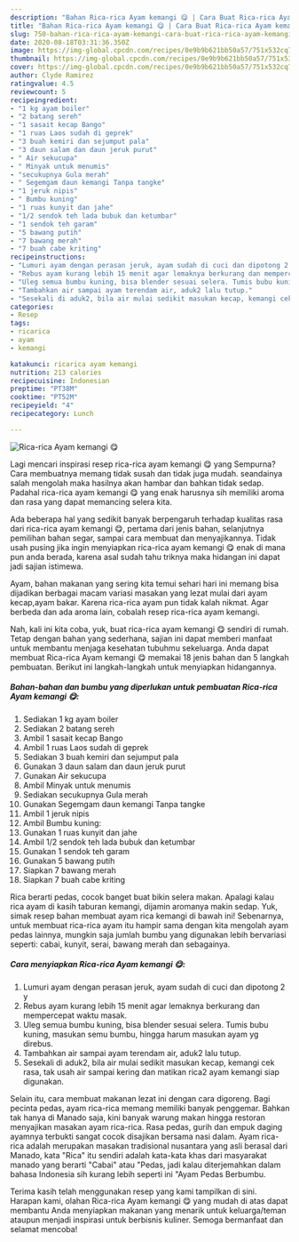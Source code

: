 ```yaml
---
description: "Bahan Rica-rica Ayam kemangi 😋 | Cara Buat Rica-rica Ayam kemangi 😋 Yang Sempurna"
title: "Bahan Rica-rica Ayam kemangi 😋 | Cara Buat Rica-rica Ayam kemangi 😋 Yang Sempurna"
slug: 750-bahan-rica-rica-ayam-kemangi-cara-buat-rica-rica-ayam-kemangi-yang-sempurna
date: 2020-08-18T03:31:36.350Z
image: https://img-global.cpcdn.com/recipes/0e9b9b621bb50a57/751x532cq70/rica-rica-ayam-kemangi-😋-foto-resep-utama.jpg
thumbnail: https://img-global.cpcdn.com/recipes/0e9b9b621bb50a57/751x532cq70/rica-rica-ayam-kemangi-😋-foto-resep-utama.jpg
cover: https://img-global.cpcdn.com/recipes/0e9b9b621bb50a57/751x532cq70/rica-rica-ayam-kemangi-😋-foto-resep-utama.jpg
author: Clyde Ramirez
ratingvalue: 4.5
reviewcount: 5
recipeingredient:
- "1 kg ayam boiler"
- "2 batang sereh"
- "1 sasait kecap Bango"
- "1 ruas Laos sudah di geprek"
- "3 buah kemiri dan sejumput pala"
- "3 daun salam dan daun jeruk purut"
- " Air sekucupa"
- " Minyak untuk menumis"
- "secukupnya Gula merah"
- " Segemgam daun kemangi Tanpa tangke"
- "1 jeruk nipis"
- " Bumbu kuning"
- "1 ruas kunyit dan jahe"
- "1/2 sendok teh lada bubuk dan ketumbar"
- "1 sendok teh garam"
- "5 bawang putih"
- "7 bawang merah"
- "7 buah cabe kriting"
recipeinstructions:
- "Lumuri ayam dengan perasan jeruk, ayam sudah di cuci dan dipotong 2 y"
- "Rebus ayam kurang lebih 15 menit agar lemaknya berkurang dan mempercepat waktu masak."
- "Uleg semua bumbu kuning, bisa blender sesuai selera. Tumis bubu kuning, masukan semu bumbu, hingga harum masukan ayam yg direbus."
- "Tambahkan air sampai ayam terendam air, aduk2 lalu tutup."
- "Sesekali di aduk2, bila air mulai sedikit masukan kecap, kemangi cek rasa, tak usah air sampai kering dan matikan rica2 ayam kemangi siap digunakan."
categories:
- Resep
tags:
- ricarica
- ayam
- kemangi

katakunci: ricarica ayam kemangi 
nutrition: 213 calories
recipecuisine: Indonesian
preptime: "PT38M"
cooktime: "PT52M"
recipeyield: "4"
recipecategory: Lunch

---
```



![Rica-rica Ayam kemangi 😋](https://img-global.cpcdn.com/recipes/0e9b9b621bb50a57/751x532cq70/rica-rica-ayam-kemangi-😋-foto-resep-utama.jpg)

Lagi mencari inspirasi resep rica-rica ayam kemangi 😋 yang Sempurna? Cara membuatnya memang tidak susah dan tidak juga mudah. seandainya salah mengolah maka hasilnya akan hambar dan bahkan tidak sedap. Padahal rica-rica ayam kemangi 😋 yang enak harusnya sih memiliki aroma dan rasa yang dapat memancing selera kita.

Ada beberapa hal yang sedikit banyak berpengaruh terhadap kualitas rasa dari rica-rica ayam kemangi 😋, pertama dari jenis bahan, selanjutnya pemilihan bahan segar, sampai cara membuat dan menyajikannya. Tidak usah pusing jika ingin menyiapkan rica-rica ayam kemangi 😋 enak di mana pun anda berada, karena asal sudah tahu triknya maka hidangan ini dapat jadi sajian istimewa.

Ayam, bahan makanan yang sering kita temui sehari hari ini memang bisa dijadikan berbagai macam variasi masakan yang lezat mulai dari ayam kecap,ayam bakar. Karena rica-rica ayam pun tidak kalah nikmat. Agar berbeda dan ada aroma lain, cobalah resep rica-rica ayam kemangi.


Nah, kali ini kita coba, yuk, buat rica-rica ayam kemangi 😋 sendiri di rumah. Tetap dengan bahan yang sederhana, sajian ini dapat memberi manfaat untuk membantu menjaga kesehatan tubuhmu sekeluarga. Anda dapat membuat Rica-rica Ayam kemangi 😋 memakai 18 jenis bahan dan 5 langkah pembuatan. Berikut ini langkah-langkah untuk menyiapkan hidangannya.

<!--inarticleads1-->

##### Bahan-bahan dan bumbu yang diperlukan untuk pembuatan Rica-rica Ayam kemangi 😋:

1. Sediakan 1 kg ayam boiler
1. Sediakan 2 batang sereh
1. Ambil 1 sasait kecap Bango
1. Ambil 1 ruas Laos sudah di geprek
1. Sediakan 3 buah kemiri dan sejumput pala
1. Gunakan 3 daun salam dan daun jeruk purut
1. Gunakan  Air sekucupa
1. Ambil  Minyak untuk menumis
1. Sediakan secukupnya Gula merah
1. Gunakan  Segemgam daun kemangi Tanpa tangke
1. Ambil 1 jeruk nipis
1. Ambil  Bumbu kuning:
1. Gunakan 1 ruas kunyit dan jahe
1. Ambil 1/2 sendok teh lada bubuk dan ketumbar
1. Gunakan 1 sendok teh garam
1. Gunakan 5 bawang putih
1. Siapkan 7 bawang merah
1. Siapkan 7 buah cabe kriting


Rica berarti pedas, cocok banget buat bikin selera makan. Apalagi kalau rica ayam di kasih taburan kemangi, dijamin aromanya makin sedap. Yuk, simak resep bahan membuat ayam rica kemangi di bawah ini! Sebenarnya, untuk membuat rica-rica ayam itu hampir sama dengan kita mengolah ayam pedas lainnya, mungkin saja jumlah bumbu yang digunakan lebih bervariasi seperti: cabai, kunyit, serai, bawang merah dan sebagainya. 

<!--inarticleads2-->

##### Cara menyiapkan Rica-rica Ayam kemangi 😋:

1. Lumuri ayam dengan perasan jeruk, ayam sudah di cuci dan dipotong 2 y
1. Rebus ayam kurang lebih 15 menit agar lemaknya berkurang dan mempercepat waktu masak.
1. Uleg semua bumbu kuning, bisa blender sesuai selera. Tumis bubu kuning, masukan semu bumbu, hingga harum masukan ayam yg direbus.
1. Tambahkan air sampai ayam terendam air, aduk2 lalu tutup.
1. Sesekali di aduk2, bila air mulai sedikit masukan kecap, kemangi cek rasa, tak usah air sampai kering dan matikan rica2 ayam kemangi siap digunakan.


Selain itu, cara membuat makanan lezat ini dengan cara digoreng. Bagi pecinta pedas, ayam rica-rica memang memiliki banyak penggemar. Bahkan tak hanya di Manado saja, kini banyak warung makan hingga restoran menyajikan masakan ayam rica-rica. Rasa pedas, gurih dan empuk daging ayamnya terbukti sangat cocok disajikan bersama nasi dalam. Ayam rica-rica adalah merupakan masakan tradisional nusantara yang asli berasal dari Manado, kata &#34;Rica&#34; itu sendiri adalah kata-kata khas dari masyarakat manado yang berarti &#34;Cabai&#34; atau &#34;Pedas, jadi kalau diterjemahkan dalam bahasa Indonesia sih kurang lebih seperti ini &#34;Ayam Pedas Berbumbu. 

Terima kasih telah menggunakan resep yang kami tampilkan di sini. Harapan kami, olahan Rica-rica Ayam kemangi 😋 yang mudah di atas dapat membantu Anda menyiapkan makanan yang menarik untuk keluarga/teman ataupun menjadi inspirasi untuk berbisnis kuliner. Semoga bermanfaat dan selamat mencoba!
